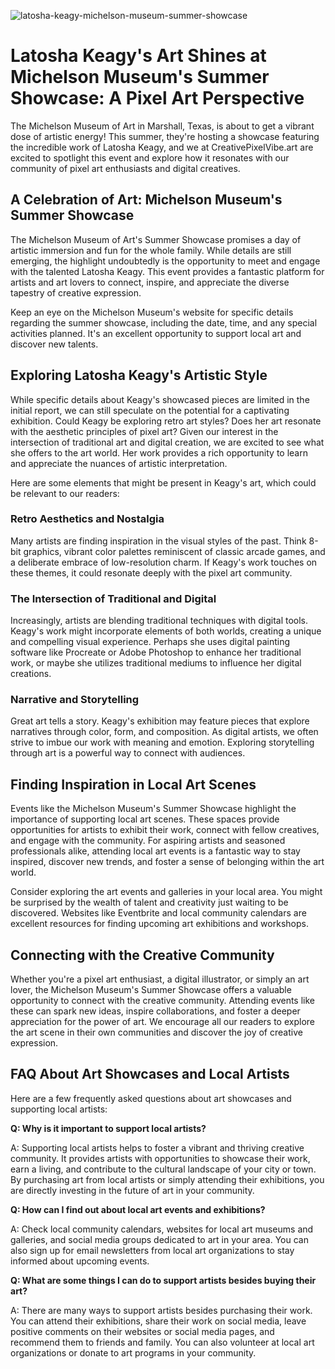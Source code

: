 ![latosha-keagy-michelson-museum-summer-showcase](https://images.pexels.com/photos/7723394/pexels-photo-7723394.jpeg?auto=compress&cs=tinysrgb&fit=crop&h=627&w=1200)

# Latosha Keagy's Art Shines at Michelson Museum's Summer Showcase: A Pixel Art Perspective

The Michelson Museum of Art in Marshall, Texas, is about to get a vibrant dose of artistic energy! This summer, they're hosting a showcase featuring the incredible work of Latosha Keagy, and we at CreativePixelVibe.art are excited to spotlight this event and explore how it resonates with our community of pixel art enthusiasts and digital creatives.

## A Celebration of Art: Michelson Museum's Summer Showcase

The Michelson Museum of Art's Summer Showcase promises a day of artistic immersion and fun for the whole family. While details are still emerging, the highlight undoubtedly is the opportunity to meet and engage with the talented Latosha Keagy. This event provides a fantastic platform for artists and art lovers to connect, inspire, and appreciate the diverse tapestry of creative expression.

Keep an eye on the Michelson Museum's website for specific details regarding the summer showcase, including the date, time, and any special activities planned. It's an excellent opportunity to support local art and discover new talents.

## Exploring Latosha Keagy's Artistic Style

While specific details about Keagy's showcased pieces are limited in the initial report, we can still speculate on the potential for a captivating exhibition. Could Keagy be exploring retro art styles? Does her art resonate with the aesthetic principles of pixel art? Given our interest in the intersection of traditional art and digital creation, we are excited to see what she offers to the art world. Her work provides a rich opportunity to learn and appreciate the nuances of artistic interpretation.

Here are some elements that might be present in Keagy's art, which could be relevant to our readers:

### Retro Aesthetics and Nostalgia

Many artists are finding inspiration in the visual styles of the past. Think 8-bit graphics, vibrant color palettes reminiscent of classic arcade games, and a deliberate embrace of low-resolution charm. If Keagy's work touches on these themes, it could resonate deeply with the pixel art community.

### The Intersection of Traditional and Digital

Increasingly, artists are blending traditional techniques with digital tools. Keagy's work might incorporate elements of both worlds, creating a unique and compelling visual experience. Perhaps she uses digital painting software like Procreate or Adobe Photoshop to enhance her traditional work, or maybe she utilizes traditional mediums to influence her digital creations.

### Narrative and Storytelling

Great art tells a story. Keagy's exhibition may feature pieces that explore narratives through color, form, and composition. As digital artists, we often strive to imbue our work with meaning and emotion. Exploring storytelling through art is a powerful way to connect with audiences.

## Finding Inspiration in Local Art Scenes

Events like the Michelson Museum's Summer Showcase highlight the importance of supporting local art scenes. These spaces provide opportunities for artists to exhibit their work, connect with fellow creatives, and engage with the community. For aspiring artists and seasoned professionals alike, attending local art events is a fantastic way to stay inspired, discover new trends, and foster a sense of belonging within the art world.

Consider exploring the art events and galleries in your local area. You might be surprised by the wealth of talent and creativity just waiting to be discovered. Websites like Eventbrite and local community calendars are excellent resources for finding upcoming art exhibitions and workshops.

## Connecting with the Creative Community

Whether you're a pixel art enthusiast, a digital illustrator, or simply an art lover, the Michelson Museum's Summer Showcase offers a valuable opportunity to connect with the creative community. Attending events like these can spark new ideas, inspire collaborations, and foster a deeper appreciation for the power of art. We encourage all our readers to explore the art scene in their own communities and discover the joy of creative expression.

## FAQ About Art Showcases and Local Artists

Here are a few frequently asked questions about art showcases and supporting local artists:

**Q: Why is it important to support local artists?**

A: Supporting local artists helps to foster a vibrant and thriving creative community. It provides artists with opportunities to showcase their work, earn a living, and contribute to the cultural landscape of your city or town. By purchasing art from local artists or simply attending their exhibitions, you are directly investing in the future of art in your community.

**Q: How can I find out about local art events and exhibitions?**

A: Check local community calendars, websites for local art museums and galleries, and social media groups dedicated to art in your area. You can also sign up for email newsletters from local art organizations to stay informed about upcoming events.

**Q: What are some things I can do to support artists besides buying their art?**

A: There are many ways to support artists besides purchasing their work. You can attend their exhibitions, share their work on social media, leave positive comments on their websites or social media pages, and recommend them to friends and family. You can also volunteer at local art organizations or donate to art programs in your community.
